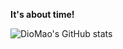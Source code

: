**It's about time!**

![DioMao's GitHub stats](https://github-readme-stats.vercel.app/api?username=DioMao&show_icons=true&title_color=ffffff&icon_color=ffcc32&text_color=ffffff&bg_color=45,685454,986e4d,be8b53,ca954f,e4ac51)
